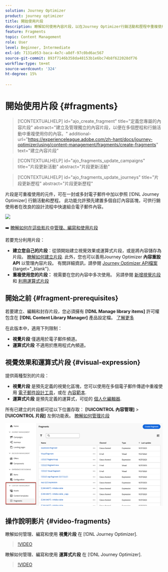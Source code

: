 ```yaml
---
solution: Journey Optimizer
product: journey optimizer
title: 開始使用片段
description: 瞭解如何使用內容片段，以在Journey Optimizer行銷活動和歷程中重複使用內容
feature: Fragments
topic: Content Management
role: User
level: Beginner, Intermediate
exl-id: 7131a953-baca-4e7c-a8df-97c0bd6ac567
source-git-commit: 893f7146b358da48153b1e6bc74b8f622028df76
workflow-type: tm+mt
source-wordcount: '324'
ht-degree: 15%

---
```


# 開始使用片段 {#fragments}

>[!CONTEXTUALHELP]
>id="ajo_create_fragment"
>title="定義您專屬的內容片段"
>abstract="建立及管理獨立的內容片段，以便在多個歷程和行銷活動中重複使用你的內容。"
>additional-url="https://experienceleague.adobe.com/zh-hant/docs/journey-optimizer/using/content-management/fragments/create-fragments" text="建立內容片段"

>[!CONTEXTUALHELP]
>id="ajo_fragments_update_campaigns"
>title="片段更新活動"
>abstract="片段更新活動"

>[!CONTEXTUALHELP]
>id="ajo_fragments_update_journeys"
>title="片段更新歷程"
>abstract="片段更新歷程"

片段是可重複使用的元件，可在一封或多封電子郵件中加以參照 [!DNL Journey Optimizer] 行銷活動和歷程。 此功能允許預先建置多個自訂內容區塊，可供行銷使用者在改良的設計流程中快速組合電子郵件內容。

![](../rn/assets/do-not-localize/fragments.gif)

➡️ [瞭解如何在這些影片中管理、編寫和使用片段](#video-fragments)

若要充分利用片段：

* **建立您自己的片段**：從頭開始建立視覺效果或運算式片段，或是將內容儲存為片段。 [瞭解如何建立片段](#create-fragments). 此外，您也可以善用Journey Optimizer **內容重設API** 以管理內容片段。 有關詳細資訊，請參閱 [Journey Optimizer API檔案](https://developer.adobe.com/journey-optimizer-apis/references/content/){target="_blank"}.
* **重複使用您的片段：** 視需要在您的內容中多次使用。 另請參閱 [新增視覺片段](../email/use-visual-fragments.md) 和 [利用運算式片段](../personalization/use-expression-fragments.md)

## 開始之前 {#fragment-prerequisites}

若要建立、編輯和封存片段，您必須擁有 **[!DNL Manage library items]** 許可權包含在 **[!DNL Content Library Manager]** 產品設定檔。 [了解更多](../administration/ootb-product-profiles.md#content-library-manager)

在此版本中，適用下列限制：

* **視覺片段** 僅適用於電子郵件頻道。
* **運算式片段** 不適用於應用程式內頻道。

## 視覺效果和運算式片段 {#visual-expression}

提供兩種型別的片段：

* **視覺片段** 是預先定義的視覺化區塊，您可以使用在多個電子郵件傳遞中重複使用 [電子郵件設計工具](../email/get-started-email-design.md)，或在 [內容範本](../email/use-email-templates.md).
* **運算式片段** 是預先定義的運算式，可從的 [個人化編輯器](../personalization/personalization-build-expressions.md).

所有已建立的片段都可從以下位置存取： **[!UICONTROL 內容管理]** > **[!UICONTROL 片段]**  左側功能表。 [瞭解如何管理片段](../content-management/manage-fragments.md)

![](assets/fragment-list.png)

## 操作說明影片 {#video-fragments}

瞭解如何管理、編寫和使用 **視覺片段** 在 [!DNL Journey Optimizer].

>[!VIDEO](https://video.tv.adobe.com/v/3419932/?quality=12)

瞭解如何管理、編寫和使用 **運算式片段** 在 [!DNL Journey Optimizer].

>[!VIDEO](https://video.tv.adobe.com/v/3424587/?quality=12)

